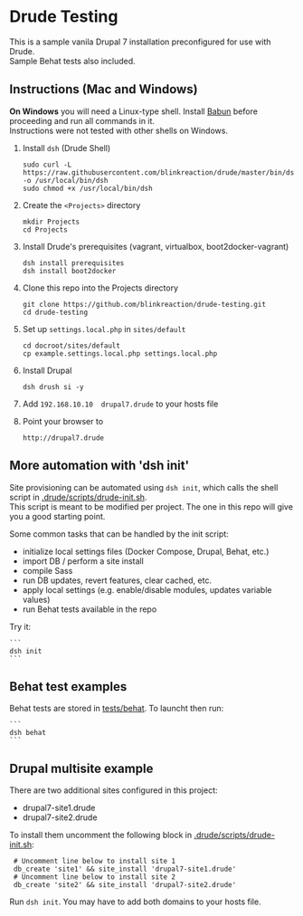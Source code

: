 # Drude Testing

This is a sample vanila Drupal 7 installation preconfigured for use with Drude.  
Sample Behat tests also included.

## Instructions (Mac and Windows)

**On Windows** you will need a Linux-type shell. Install [Babun](http://babun.github.io/) before proceeding and run all commands in it.  
Instructions were not tested with other shells on Windows.

1. Install `dsh` (Drude Shell)

    ```
    sudo curl -L https://raw.githubusercontent.com/blinkreaction/drude/master/bin/dsh  -o /usr/local/bin/dsh
    sudo chmod +x /usr/local/bin/dsh
    ```

2. Create the `<Projects>` directory
    
    ```
    mkdir Projects
    cd Projects
    ```

3. Install Drude's prerequisites (vagrant, virtualbox, boot2docker-vagrant)

    ```
    dsh install prerequisites
    dsh install boot2docker
    ```
   
4. Clone this repo into the Projects directory

    ```
    git clone https://github.com/blinkreaction/drude-testing.git
    cd drude-testing
    ```

5. Set up `settings.local.php` in `sites/default`
 
    ```
    cd docroot/sites/default
    cp example.settings.local.php settings.local.php
    ```

6. Install Drupal
 
    ```
    dsh drush si -y
    ```

7. Add `192.168.10.10  drupal7.drude` to your hosts file

8. Point your browser to

    ```
    http://drupal7.drude
    ```


## More automation with 'dsh init'

Site provisioning can be automated using `dsh init`, which calls the shell script in [.drude/scripts/drude-init.sh](.drude/scripts/drude-init.sh).  
This script is meant to be modified per project. The one in this repo will give you a good starting point.

Some common tasks that can be handled by the init script:

- initialize local settings files (Docker Compose, Drupal, Behat, etc.)
- import DB / perform a site install
- compile Sass
- run DB updates, revert features, clear cached, etc.
- apply local settings (e.g. enable/disable modules, updates variable values)
- run Behat tests available in the repo

Try it:

    ```
    dsh init
    ```


## Behat test examples

Behat tests are stored in [tests/behat](tests/behat). To launcht then run: 

    ```
    dsh behat
    ```


## Drupal multisite example

There are two additional sites configured in this project:

 - drupal7-site1.drude
 - drupal7-site2.drude

To install them uncomment the following block in [.drude/scripts/drude-init.sh](.drude/scripts/drude-init.sh):

   ```
    # Uncomment line below to install site 1
    db_create 'site1' && site_install 'drupal7-site1.drude'
    # Uncomment line below to install site 2
    db_create 'site2' && site_install 'drupal7-site2.drude'
   ```

Run `dsh init`. You may have to add both domains to your hosts file.
